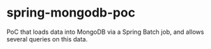 # spring-mongodb-poc
PoC that loads data into MongoDB via a Spring Batch job, and allows several queries on this data.
